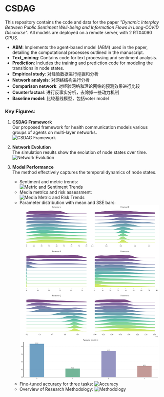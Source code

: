 # CSDAG
This repository contains the code and data for the paper *"Dynamic Interplay Between Public Sentiment Well-being and Information Flows in Long-COVID Discourse"*.
All models are deployed on a remote server, with 2 RTX4090 GPUS. 

- **ABM**: Implements the agent-based model (ABM) used in the paper, detailing the computational processes outlined in the manuscript.
- **Text_mining**: Contains code for text processing and sentiment analysis.
- **Prediction**: Includes the training and prediction code for modeling the transitions in node states.
- **Empirical study**: 对经验数据进行挖掘和分析
- **Network analysis**: 对网络结构进行分析
- **Comparison network**: 对经验网络和理论网络的预测效果进行比较
- **Counterfactual**: 进行反事实分析，去除掉一些动力机制
- **Baseline model**: 比较基线模型，包括voter model


### Key Figures:

1. **CSDAG Framework**  
   Our proposed framework for health communication models various groups of agents on multi-layer networks.  
   ![CSDAG Framework](./Graph/CSDAG.png)

2. **Network Evolution**  
   The simulation results show the evolution of node states over time.  
   ![Network Evolution](./Graph/network_evolution.png)

3. **Model Performance**  
   The method effectively captures the temporal dynamics of node states.  
   - Sentiment and metric trends:  
     ![Metric and Sentiment Trends](./Graph/metric+sentiment_lines.png)
   - Media metrics and risk assessment:  
     ![Media Metric and Risk Trends](./Graph/media_metric_risk_lines.png)
   - Parameter distribution with mean and 3SE bars:  
     ![Parameter Distribution](./Graph/Figure_5.png)
   - Fine-tuned accuracy for three tasks:
     ![Accuracy](./Graph/model_accuracy.png)
   - Overview of Research Methodology:
     ![Methodology](./Graph/framework.png)    
